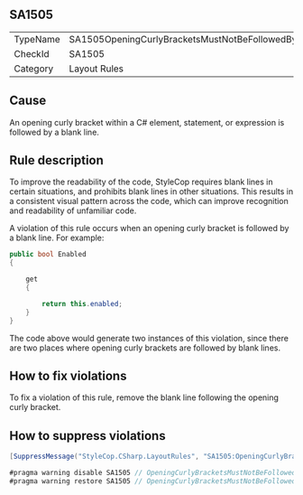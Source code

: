 ﻿## SA1505

<table>
<tr>
  <td>TypeName</td>
  <td>SA1505OpeningCurlyBracketsMustNotBeFollowedByBlankLine</td>
</tr>
<tr>
  <td>CheckId</td>
  <td>SA1505</td>
</tr>
<tr>
  <td>Category</td>
  <td>Layout Rules</td>
</tr>
</table>

## Cause

An opening curly bracket within a C# element, statement, or expression is followed by a blank line.

## Rule description

To improve the readability of the code, StyleCop requires blank lines in certain situations, and prohibits blank lines in other situations. This results in a consistent visual pattern across the code, which can improve recognition and readability of unfamiliar code.

A violation of this rule occurs when an opening curly bracket is followed by a blank line. For example:

```csharp
public bool Enabled
{

    get 
    { 

        return this.enabled; 
    }
}
```

The code above would generate two instances of this violation, since there are two places where opening curly brackets are followed by blank lines.

## How to fix violations

To fix a violation of this rule, remove the blank line following the opening curly bracket.

## How to suppress violations

```csharp
[SuppressMessage("StyleCop.CSharp.LayoutRules", "SA1505:OpeningCurlyBracketsMustNotBeFollowedByBlankLine", Justification = "Reviewed.")]
```

```csharp
#pragma warning disable SA1505 // OpeningCurlyBracketsMustNotBeFollowedByBlankLine
#pragma warning restore SA1505 // OpeningCurlyBracketsMustNotBeFollowedByBlankLine
```
